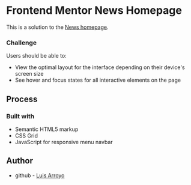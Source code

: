 # Frontend Mentor News Homepage

This is a solution to the [News homepage](https://www.frontendmentor.io/challenges/news-homepage-H6SWTa1MFl).

### Challenge

Users should be able to:

- View the optimal layout for the interface depending on their device's screen size
- See hover and focus states for all interactive elements on the page

## Process

### Built with

- Semantic HTML5 markup
- CSS Grid
- JavaScript for responsive menu navbar

## Author

- github - [Luis Arroyo](https://github.com/Larbz)
